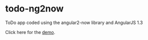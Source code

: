 # todo-ng2now
ToDo app coded using the angular2-now library and AngularJS 1.3

Click here for the [demo](http://todo-ng2now.meteor.com/).

